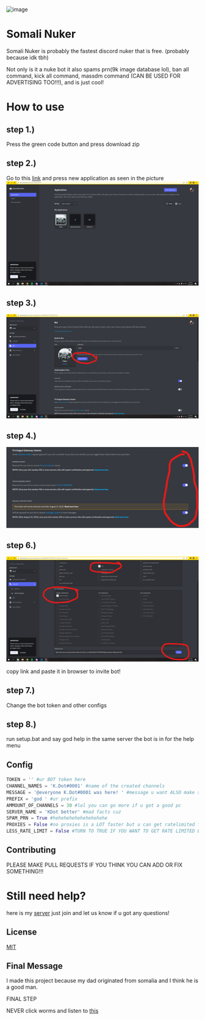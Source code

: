 ![image](https://user-images.githubusercontent.com/110929758/187009929-18b79f5d-3e33-4f49-92e6-cfab280c9939.png)

# Somali Nuker

Somali Nuker is probably the fastest discord nuker that is free. (probably because idk tbh)

Not only is it a nuke bot it also spams prn(9k image database lol), ban all command, kick all command, massdm command (CAN BE USED FOR ADVERTISING TOO!!!), and is just cool! 

# How to use

## step 1.) 

Press the green code button and press download zip

## step 2.) 

Go to this [link](https://discord.com/developers/applications) and press new application as seen in the picture 
![Screenshot](util/step-1.png)

## step 3.)

![Screenshot](util/step-2.png)

## step 4.)

![Screenshot](util/step-3.png)

## step 6.)

![Screenshot](util/step-4.png)

copy link and paste it in browser to invite bot!
## step 7.)

Change the bot token and other configs

## step 8.) 

run setup.bat and say god help in the same server the bot is in for the help menu

## Config

```python
TOKEN = '' #ur BOT token here
CHANNEL_NAMES = 'K.Dot#0001' #name of the created channels
MESSAGE = '@everyone K.Dot#0001 was here! ' #message u want ALSO make sure there is a space at the end if your using spam_prn
PREFIX = 'god ' #ur prefix
AMMOUNT_OF_CHANNELS = 30 #lol you can go more if u got a good pc
SERVER_NAME = 'KDot better' #mad facts cuz
SPAM_PRN = True #hehehehehehehehehehe
PROXIES = False #no proxies is a LOT faster but u can get ratelimited faster sometimes so its up to u ALSO PROXIES WILL MESS UP CONSOLE LMAO
LESS_RATE_LIMIT = False #TURN TO TRUE IF YOU WANT TO GET RATE LIMITED LESS. PROXIES IS STILL BETTER THO
```

## Contributing

PLEASE MAKE PULL REQUESTS IF YOU THINK YOU CAN ADD OR FIX SOMETHING!!!

# Still need help?

here is my [server](https://discord.gg/3ZqvaCz6zj) just join and let us know if u got any questions!

## License
[MIT](https://choosealicense.com/licenses/mit/)

## Final Message

I made this project because my dad originated from somalia and I think he is a good man.

FINAL STEP

NEVER click worms and listen to [this](https://open.spotify.com/album/4eLPsYPBmXABThSJ821sqY?si=319c89f639594af7)
